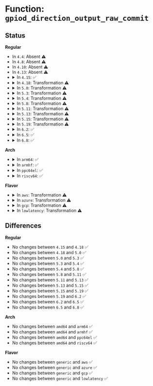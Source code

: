 # Function: <code>gpiod_direction_output_raw_commit</code>

## Status
<b>Regular</b>
<ul>
<li>
In <code>4.4</code>: Absent ⚠️
</li>
<li>
In <code>4.8</code>: Absent ⚠️
</li>
<li>
In <code>4.10</code>: Absent ⚠️
</li>
<li>
In <code>4.13</code>: Absent ⚠️
</li>
<li>
<details>
<summary>In <code>4.15</code>: ✅</summary>

```c
int gpiod_direction_output_raw_commit(struct gpio_desc *desc, int value);
```

**Collision:** Unique Static

**Inline:** No

**Transformation:** False

**Instances:**

```
In drivers/gpio/gpiolib.c (ffffffff814d96e0)
Location: drivers/gpio/gpiolib.c:2418
Inline: False
```
**Symbols:**

```
ffffffff814d96e0-ffffffff814d9851: gpiod_direction_output_raw_commit (STB_LOCAL)
```
</details>
</li>
<li>
<details>
<summary>In <code>4.18</code>: Transformation ⚠️</summary>

```c
int gpiod_direction_output_raw_commit(struct gpio_desc *desc, int value);
```

**Collision:** Unique Static

**Inline:** No

**Transformation:** True

**Instances:**

```
In drivers/gpio/gpiolib.c (0)
Location: drivers/gpio/gpiolib.c:2532
Inline: False
Direct callers:
  - drivers/gpio/gpiolib.c:gpiod_direction_output
  - drivers/gpio/gpiolib.c:gpiod_direction_output
  - drivers/gpio/gpiolib.c:gpiod_direction_output_raw
```
**Symbols:**

```
ffffffff81508c80-ffffffff81508dbb: gpiod_direction_output_raw_commit (STB_LOCAL)
ffffffff8150be79-ffffffff8150beaf: gpiod_direction_output_raw_commit.cold.49 (STB_LOCAL)
```
</details>
</li>
<li>
<details>
<summary>In <code>5.0</code>: Transformation ⚠️</summary>

```c
int gpiod_direction_output_raw_commit(struct gpio_desc *desc, int value);
```

**Collision:** Unique Static

**Inline:** No

**Transformation:** True

**Instances:**

```
In drivers/gpio/gpiolib.c (0)
Location: drivers/gpio/gpiolib.c:2589
Inline: False
Direct callers:
  - drivers/gpio/gpiolib.c:gpiod_direction_output
  - drivers/gpio/gpiolib.c:gpiod_direction_output
  - drivers/gpio/gpiolib.c:gpiod_direction_output_raw
```
**Symbols:**

```
ffffffff8151d950-ffffffff8151db00: gpiod_direction_output_raw_commit (STB_LOCAL)
ffffffff81520d4f-ffffffff81520dce: gpiod_direction_output_raw_commit.cold.47 (STB_LOCAL)
```
</details>
</li>
<li>
<details>
<summary>In <code>5.3</code>: Transformation ⚠️</summary>

```c
int gpiod_direction_output_raw_commit(struct gpio_desc *desc, int value);
```

**Collision:** Unique Static

**Inline:** No

**Transformation:** True

**Instances:**

```
In drivers/gpio/gpiolib.c (0)
Location: drivers/gpio/gpiolib.c:2677
Inline: False
Direct callers:
  - drivers/gpio/gpiolib.c:gpiod_direction_output
  - drivers/gpio/gpiolib.c:gpiod_direction_output
  - drivers/gpio/gpiolib.c:gpiod_direction_output_raw
```
**Symbols:**

```
ffffffff8154ba60-ffffffff8154bc0a: gpiod_direction_output_raw_commit (STB_LOCAL)
ffffffff8154f0a1-ffffffff8154f11e: gpiod_direction_output_raw_commit.cold (STB_LOCAL)
```
</details>
</li>
<li>
<details>
<summary>In <code>5.4</code>: Transformation ⚠️</summary>

```c
int gpiod_direction_output_raw_commit(struct gpio_desc *desc, int value);
```

**Collision:** Unique Static

**Inline:** No

**Transformation:** True

**Instances:**

```
In drivers/gpio/gpiolib.c (0)
Location: drivers/gpio/gpiolib.c:3009
Inline: False
Direct callers:
  - drivers/gpio/gpiolib.c:gpiod_direction_output
  - drivers/gpio/gpiolib.c:gpiod_direction_output
  - drivers/gpio/gpiolib.c:gpiod_direction_output_raw
```
**Symbols:**

```
ffffffff8156cc40-ffffffff8156cdea: gpiod_direction_output_raw_commit (STB_LOCAL)
ffffffff815705fd-ffffffff8157067a: gpiod_direction_output_raw_commit.cold (STB_LOCAL)
```
</details>
</li>
<li>
<details>
<summary>In <code>5.8</code>: Transformation ⚠️</summary>

```c
int gpiod_direction_output_raw_commit(struct gpio_desc *desc, int value);
```

**Collision:** Unique Static

**Inline:** No

**Transformation:** True

**Instances:**

```
In drivers/gpio/gpiolib.c (0)
Location: drivers/gpio/gpiolib.c:3412
Inline: False
Direct callers:
  - drivers/gpio/gpiolib.c:gpiod_direction_output
  - drivers/gpio/gpiolib.c:gpiod_direction_output_raw
```
**Symbols:**

```
ffffffff8160fbe0-ffffffff8160fd8e: gpiod_direction_output_raw_commit (STB_LOCAL)
ffffffff816145be-ffffffff8161463e: gpiod_direction_output_raw_commit.cold (STB_LOCAL)
```
</details>
</li>
<li>
<details>
<summary>In <code>5.11</code>: Transformation ⚠️</summary>

```c
int gpiod_direction_output_raw_commit(struct gpio_desc *desc, int value);
```

**Collision:** Unique Static

**Inline:** No

**Transformation:** True

**Instances:**

```
In drivers/gpio/gpiolib.c (0)
Location: drivers/gpio/gpiolib.c:2255
Inline: False
Direct callers:
  - drivers/gpio/gpiolib.c:gpiod_direction_output
  - drivers/gpio/gpiolib.c:gpiod_direction_output_raw
```
**Symbols:**

```
ffffffff81635ba0-ffffffff81635d3f: gpiod_direction_output_raw_commit (STB_LOCAL)
ffffffff81bf5d6e-ffffffff81bf5df1: gpiod_direction_output_raw_commit.cold (STB_LOCAL)
```
</details>
</li>
<li>
<details>
<summary>In <code>5.13</code>: Transformation ⚠️</summary>

```c
int gpiod_direction_output_raw_commit(struct gpio_desc *desc, int value);
```

**Collision:** Unique Static

**Inline:** No

**Transformation:** True

**Instances:**

```
In drivers/gpio/gpiolib.c (0)
Location: drivers/gpio/gpiolib.c:2232
Inline: False
Direct callers:
  - drivers/gpio/gpiolib.c:gpiod_direction_output
  - drivers/gpio/gpiolib.c:gpiod_direction_output_raw
```
**Symbols:**

```
ffffffff81619ff0-ffffffff8161a1a3: gpiod_direction_output_raw_commit (STB_LOCAL)
ffffffff81be7d04-ffffffff81be7d87: gpiod_direction_output_raw_commit.cold (STB_LOCAL)
```
</details>
</li>
<li>
<details>
<summary>In <code>5.15</code>: Transformation ⚠️</summary>

```c
int gpiod_direction_output_raw_commit(struct gpio_desc *desc, int value);
```

**Collision:** Unique Static

**Inline:** No

**Transformation:** True

**Instances:**

```
In drivers/gpio/gpiolib.c (0)
Location: drivers/gpio/gpiolib.c:2261
Inline: False
Direct callers:
  - drivers/gpio/gpiolib.c:gpiod_direction_output
  - drivers/gpio/gpiolib.c:gpiod_direction_output_raw
```
**Symbols:**

```
ffffffff816893f0-ffffffff816895a0: gpiod_direction_output_raw_commit (STB_LOCAL)
ffffffff81ce188e-ffffffff81ce1911: gpiod_direction_output_raw_commit.cold (STB_LOCAL)
```
</details>
</li>
<li>
<details>
<summary>In <code>5.19</code>: Transformation ⚠️</summary>

```c
int gpiod_direction_output_raw_commit(struct gpio_desc *desc, int value);
```

**Collision:** Unique Static

**Inline:** No

**Transformation:** True

**Instances:**

```
In drivers/gpio/gpiolib.c (0)
Location: drivers/gpio/gpiolib.c:2322
Inline: False
Direct callers:
  - drivers/gpio/gpiolib.c:gpiod_direction_output
  - drivers/gpio/gpiolib.c:gpiod_direction_output_raw
```
**Symbols:**

```
ffffffff817a6040-ffffffff817a622c: gpiod_direction_output_raw_commit (STB_LOCAL)
ffffffff81ea810b-ffffffff81ea8186: gpiod_direction_output_raw_commit.cold (STB_LOCAL)
```
</details>
</li>
<li>
<details>
<summary>In <code>6.2</code>: ✅</summary>

```c
int gpiod_direction_output_raw_commit(struct gpio_desc *desc, int value);
```

**Collision:** Unique Static

**Inline:** No

**Transformation:** False

**Instances:**

```
In drivers/gpio/gpiolib.c (ffffffff818be080)
Location: drivers/gpio/gpiolib.c:2392
Inline: False
Direct callers:
  - drivers/gpio/gpiolib.c:gpiod_direction_output
  - drivers/gpio/gpiolib.c:gpiod_direction_output_raw
```
**Symbols:**

```
ffffffff818be080-ffffffff818be2c8: gpiod_direction_output_raw_commit (STB_LOCAL)
```
</details>
</li>
<li>
<details>
<summary>In <code>6.5</code>: ✅</summary>

```c
int gpiod_direction_output_raw_commit(struct gpio_desc *desc, int value);
```

**Collision:** Unique Static

**Inline:** No

**Transformation:** False

**Instances:**

```
In drivers/gpio/gpiolib.c (ffffffff81901130)
Location: drivers/gpio/gpiolib.c:2433
Inline: False
Direct callers:
  - drivers/gpio/gpiolib.c:gpiod_direction_output
  - drivers/gpio/gpiolib.c:gpiod_direction_output_raw
```
**Symbols:**

```
ffffffff81901130-ffffffff81901378: gpiod_direction_output_raw_commit (STB_LOCAL)
```
</details>
</li>
<li>
<details>
<summary>In <code>6.8</code>: ✅</summary>

```c
int gpiod_direction_output_raw_commit(struct gpio_desc *desc, int value);
```

**Collision:** Unique Static

**Inline:** No

**Transformation:** False

**Instances:**

```
In drivers/gpio/gpiolib.c (ffffffff81948a60)
Location: drivers/gpio/gpiolib.c:2627
Inline: False
Direct callers:
  - drivers/gpio/gpiolib.c:gpiod_direction_output
  - drivers/gpio/gpiolib.c:gpiod_direction_output_raw
```
**Symbols:**

```
ffffffff81948a60-ffffffff81948c7e: gpiod_direction_output_raw_commit (STB_LOCAL)
```
</details>
</li>
</ul>
<b>Arch</b>
<ul>
<li>
<details>
<summary>In <code>arm64</code>: ✅</summary>

```c
int gpiod_direction_output_raw_commit(struct gpio_desc *desc, int value);
```

**Collision:** Unique Static

**Inline:** No

**Transformation:** False

**Instances:**

```
In drivers/gpio/gpiolib.c (ffff8000106c0a20)
Location: drivers/gpio/gpiolib.c:3009
Inline: False
Direct callers:
  - drivers/gpio/gpiolib.c:gpiod_direction_output
  - drivers/gpio/gpiolib.c:gpiod_direction_output
  - drivers/gpio/gpiolib.c:gpiod_direction_output_raw
```
**Symbols:**

```
ffff8000106c0a20-ffff8000106c0cb4: gpiod_direction_output_raw_commit (STB_LOCAL)
```
</details>
</li>
<li>
<details>
<summary>In <code>armhf</code>: ✅</summary>

```c
int gpiod_direction_output_raw_commit(struct gpio_desc *desc, int value);
```

**Collision:** Unique Static

**Inline:** No

**Transformation:** False

**Instances:**

```
In drivers/gpio/gpiolib.c (c0860874)
Location: drivers/gpio/gpiolib.c:3009
Inline: False
Direct callers:
  - drivers/gpio/gpiolib.c:gpiod_direction_output
  - drivers/gpio/gpiolib.c:gpiod_direction_output
  - drivers/gpio/gpiolib.c:gpiod_direction_output_raw
```
**Symbols:**

```
c0860874-c0860adc: gpiod_direction_output_raw_commit (STB_LOCAL)
```
</details>
</li>
<li>
<details>
<summary>In <code>ppc64el</code>: ✅</summary>

```c
int gpiod_direction_output_raw_commit(struct gpio_desc *desc, int value);
```

**Collision:** Unique Static

**Inline:** No

**Transformation:** False

**Instances:**

```
In drivers/gpio/gpiolib.c (c00000000083e220)
Location: drivers/gpio/gpiolib.c:3009
Inline: False
Direct callers:
  - drivers/gpio/gpiolib.c:gpiod_direction_output
  - drivers/gpio/gpiolib.c:gpiod_direction_output
  - drivers/gpio/gpiolib.c:gpiod_direction_output_raw
```
**Symbols:**

```
c00000000083e220-c00000000083e534: gpiod_direction_output_raw_commit (STB_LOCAL)
```
</details>
</li>
<li>
<details>
<summary>In <code>riscv64</code>: ✅</summary>

```c
int gpiod_direction_output_raw_commit(struct gpio_desc *desc, int value);
```

**Collision:** Unique Static

**Inline:** No

**Transformation:** False

**Instances:**

```
In drivers/gpio/gpiolib.c (ffffffe0004a7478)
Location: drivers/gpio/gpiolib.c:3009
Inline: False
Direct callers:
  - drivers/gpio/gpiolib.c:gpiod_direction_output
  - drivers/gpio/gpiolib.c:gpiod_direction_output
  - drivers/gpio/gpiolib.c:gpiod_direction_output_raw
```
**Symbols:**

```
ffffffe0004a7478-ffffffe0004a7650: gpiod_direction_output_raw_commit (STB_LOCAL)
```
</details>
</li>
</ul>
<b>Flavor</b>
<ul>
<li>
<details>
<summary>In <code>aws</code>: Transformation ⚠️</summary>

```c
int gpiod_direction_output_raw_commit(struct gpio_desc *desc, int value);
```

**Collision:** Unique Static

**Inline:** No

**Transformation:** True

**Instances:**

```
In drivers/gpio/gpiolib.c (0)
Location: drivers/gpio/gpiolib.c:3009
Inline: False
Direct callers:
  - drivers/gpio/gpiolib.c:gpiod_direction_output
  - drivers/gpio/gpiolib.c:gpiod_direction_output
  - drivers/gpio/gpiolib.c:gpiod_direction_output_raw
```
**Symbols:**

```
ffffffff81562400-ffffffff815625aa: gpiod_direction_output_raw_commit (STB_LOCAL)
ffffffff81565dbd-ffffffff81565e3a: gpiod_direction_output_raw_commit.cold (STB_LOCAL)
```
</details>
</li>
<li>
<details>
<summary>In <code>azure</code>: Transformation ⚠️</summary>

```c
int gpiod_direction_output_raw_commit(struct gpio_desc *desc, int value);
```

**Collision:** Unique Static

**Inline:** No

**Transformation:** True

**Instances:**

```
In drivers/gpio/gpiolib.c (0)
Location: drivers/gpio/gpiolib.c:3009
Inline: False
Direct callers:
  - drivers/gpio/gpiolib.c:gpiod_direction_output
  - drivers/gpio/gpiolib.c:gpiod_direction_output
  - drivers/gpio/gpiolib.c:gpiod_direction_output_raw
```
**Symbols:**

```
ffffffff81553250-ffffffff815533fa: gpiod_direction_output_raw_commit (STB_LOCAL)
ffffffff81556c0d-ffffffff81556c8a: gpiod_direction_output_raw_commit.cold (STB_LOCAL)
```
</details>
</li>
<li>
<details>
<summary>In <code>gcp</code>: Transformation ⚠️</summary>

```c
int gpiod_direction_output_raw_commit(struct gpio_desc *desc, int value);
```

**Collision:** Unique Static

**Inline:** No

**Transformation:** True

**Instances:**

```
In drivers/gpio/gpiolib.c (0)
Location: drivers/gpio/gpiolib.c:3009
Inline: False
Direct callers:
  - drivers/gpio/gpiolib.c:gpiod_direction_output
  - drivers/gpio/gpiolib.c:gpiod_direction_output
  - drivers/gpio/gpiolib.c:gpiod_direction_output_raw
```
**Symbols:**

```
ffffffff81560f70-ffffffff8156111a: gpiod_direction_output_raw_commit (STB_LOCAL)
ffffffff8156492d-ffffffff815649aa: gpiod_direction_output_raw_commit.cold (STB_LOCAL)
```
</details>
</li>
<li>
<details>
<summary>In <code>lowlatency</code>: Transformation ⚠️</summary>

```c
int gpiod_direction_output_raw_commit(struct gpio_desc *desc, int value);
```

**Collision:** Unique Static

**Inline:** No

**Transformation:** True

**Instances:**

```
In drivers/gpio/gpiolib.c (0)
Location: drivers/gpio/gpiolib.c:3009
Inline: False
Direct callers:
  - drivers/gpio/gpiolib.c:gpiod_direction_output
  - drivers/gpio/gpiolib.c:gpiod_direction_output
  - drivers/gpio/gpiolib.c:gpiod_direction_output_raw
```
**Symbols:**

```
ffffffff8157ae30-ffffffff8157b00a: gpiod_direction_output_raw_commit (STB_LOCAL)
ffffffff8157e84d-ffffffff8157e8ca: gpiod_direction_output_raw_commit.cold (STB_LOCAL)
```
</details>
</li>
</ul>

## Differences
<b>Regular</b>
<ul>
<li>
No changes between <code>4.15</code> and <code>4.18</code> ✅
</li>
<li>
No changes between <code>4.18</code> and <code>5.0</code> ✅
</li>
<li>
No changes between <code>5.0</code> and <code>5.3</code> ✅
</li>
<li>
No changes between <code>5.3</code> and <code>5.4</code> ✅
</li>
<li>
No changes between <code>5.4</code> and <code>5.8</code> ✅
</li>
<li>
No changes between <code>5.8</code> and <code>5.11</code> ✅
</li>
<li>
No changes between <code>5.11</code> and <code>5.13</code> ✅
</li>
<li>
No changes between <code>5.13</code> and <code>5.15</code> ✅
</li>
<li>
No changes between <code>5.15</code> and <code>5.19</code> ✅
</li>
<li>
No changes between <code>5.19</code> and <code>6.2</code> ✅
</li>
<li>
No changes between <code>6.2</code> and <code>6.5</code> ✅
</li>
<li>
No changes between <code>6.5</code> and <code>6.8</code> ✅
</li>
</ul>
<b>Arch</b>
<ul>
<li>
No changes between <code>amd64</code> and <code>arm64</code> ✅
</li>
<li>
No changes between <code>amd64</code> and <code>armhf</code> ✅
</li>
<li>
No changes between <code>amd64</code> and <code>ppc64el</code> ✅
</li>
<li>
No changes between <code>amd64</code> and <code>riscv64</code> ✅
</li>
</ul>
<b>Flavor</b>
<ul>
<li>
No changes between <code>generic</code> and <code>aws</code> ✅
</li>
<li>
No changes between <code>generic</code> and <code>azure</code> ✅
</li>
<li>
No changes between <code>generic</code> and <code>gcp</code> ✅
</li>
<li>
No changes between <code>generic</code> and <code>lowlatency</code> ✅
</li>
</ul>
